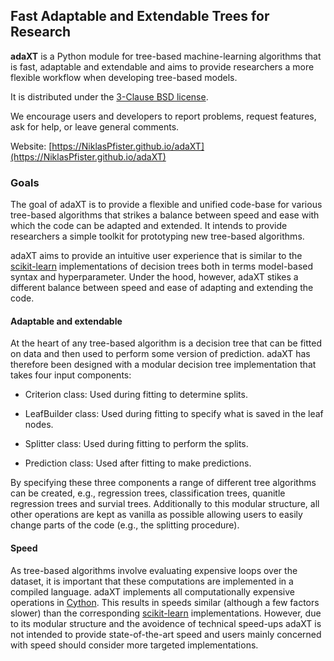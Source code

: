 ## Fast Adaptable and Extendable Trees for Research

**adaXT** is a Python module for tree-based machine-learning
algorithms that is fast, adaptable and extendable and aims to provide
researchers a more flexible workflow when developing tree-based
models.

It is distributed under the [3-Clause BSD license](LICENSE).

We encourage users and developers to report problems, request
features, ask for help, or leave general comments.

Website: [https://NiklasPfister.github.io/adaXT](https://NiklasPfister.github.io/adaXT)


### Goals

The goal of adaXT is to provide a flexible and unified code-base for
various tree-based algorithms that strikes a balance between speed and
ease with which the code can be adapted and extended. It intends to
provide researchers a simple toolkit for prototyping new tree-based
algorithms.

adaXT aims to provide an intuitive user experience that is similar to
the [scikit-learn](https://scikit-learn.org) implementations of
decision trees both in terms model-based syntax and
hyperparameter. Under the hood, however, adaXT stikes a different
balance between speed and ease of adapting and extending the code.

#### Adaptable and extendable

At the heart of any tree-based algorithm is a decision tree that can
be fitted on data and then used to perform some version of
prediction. adaXT has therefore been designed with a modular decision
tree implementation that takes four input components:

- Criterion class: Used during fitting to determine splits.

- LeafBuilder class: Used during fitting to specify what is saved in
  the leaf nodes.

- Splitter class: Used during fitting to perform the splits.

- Prediction class: Used after fitting to make predictions.

By specifying these three components a range of different tree
algorithms can be created, e.g., regression trees, classification
trees, quanitle regression trees and survial trees. Additionally to
this modular structure, all other operations are kept as vanilla as
possible allowing users to easily change parts of the code (e.g., the
splitting procedure).


#### Speed

As tree-based algorithms involve evaluating expensive loops over the
dataset, it is important that these computations are implemented in a
compiled language. adaXT implements all computationally expensive
operations in [Cython](https://cython.org/). This results in speeds
similar (although a few factors slower) than the corresponding
[scikit-learn](https://scikit-learn.org) implementations. However, due
to its modular structure and the avoidence of technical speed-ups
adaXT is not intended to provide state-of-the-art speed and users
mainly concerned with speed should consider more targeted
implementations.